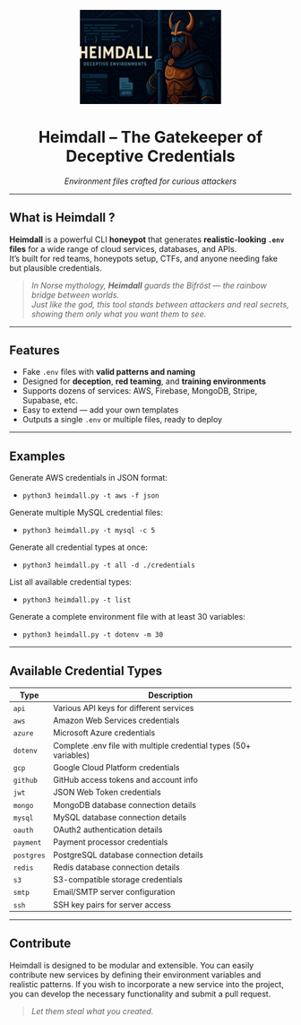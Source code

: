 <p align="center">
  <img src="banner.png" alt="Heimdall Banner" width="50%">
</p>

<h1 align="center">Heimdall – The Gatekeeper of Deceptive Credentials</h1>
<p align="center"><i>Environment files crafted for curious attackers</i></p>

---

## What is Heimdall ?

**Heimdall** is a powerful CLI **honeypot** that generates **realistic-looking `.env` files** for a wide range of cloud services, databases, and APIs.  
It’s built for red teams, honeypots setup, CTFs, and anyone needing fake but plausible credentials.

> <i>In Norse mythology, **Heimdall** guards the Bifröst — the rainbow bridge between worlds.</i>  
> <i>Just like the god, this tool stands between attackers and real secrets, showing them only what you want them to see.</i>

---

## Features

- Fake `.env` files with **valid patterns and naming**
- Designed for **deception**, **red teaming**, and **training environments**
- Supports dozens of services: AWS, Firebase, MongoDB, Stripe, Supabase, etc.
- Easy to extend — add your own templates
- Outputs a single `.env` or multiple files, ready to deploy

---

## Examples

Generate AWS credentials in JSON format:

- `python3 heimdall.py -t aws -f json`

Generate multiple MySQL credential files:

- `python3 heimdall.py -t mysql -c 5`

Generate all credential types at once:

- `python3 heimdall.py -t all -d ./credentials`

List all available credential types:

- `python3 heimdall.py -t list`

Generate a complete environment file with at least 30 variables:

- `python3 heimdall.py -t dotenv -m 30`

---

## Available Credential Types

| Type | Description |
|------|-------------|
| `api` | Various API keys for different services |
| `aws` | Amazon Web Services credentials |
| `azure` | Microsoft Azure credentials |
| `dotenv` | Complete .env file with multiple credential types (50+ variables) |
| `gcp` | Google Cloud Platform credentials |
| `github` | GitHub access tokens and account info |
| `jwt` | JSON Web Token credentials |
| `mongo` | MongoDB database connection details |
| `mysql` | MySQL database connection details |
| `oauth` | OAuth2 authentication details |
| `payment` | Payment processor credentials |
| `postgres` | PostgreSQL database connection details |
| `redis` | Redis database connection details |
| `s3` | S3-compatible storage credentials |
| `smtp` | Email/SMTP server configuration |
| `ssh` | SSH key pairs for server access |

---

## Contribute

Heimdall is designed to be modular and extensible. You can easily contribute new services by defining their environment variables and realistic patterns. If you wish to incorporate a new service into the project, you can develop the necessary functionality and submit a pull request.
  
  
> <i>Let them steal what you created.</i>
